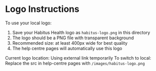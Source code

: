 # Logo Instructions

To use your local logo:

1. Save your Habitus Health logo as `habitus-logo.png` in this directory
2. The logo should be a PNG file with transparent background
3. Recommended size: at least 400px wide for best quality
4. The help centre pages will automatically use this logo

Current logo location: Using external link temporarily
To switch to local: Replace the src in help-centre pages with `/images/habitus-logo.png`
